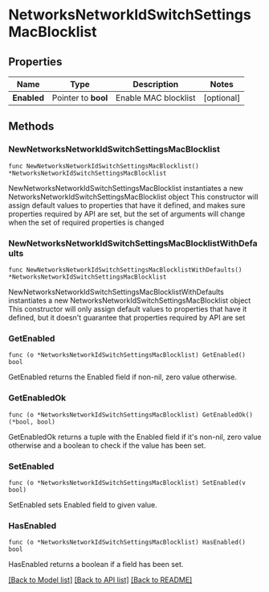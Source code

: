 # NetworksNetworkIdSwitchSettingsMacBlocklist

## Properties

Name | Type | Description | Notes
------------ | ------------- | ------------- | -------------
**Enabled** | Pointer to **bool** | Enable MAC blocklist | [optional] 

## Methods

### NewNetworksNetworkIdSwitchSettingsMacBlocklist

`func NewNetworksNetworkIdSwitchSettingsMacBlocklist() *NetworksNetworkIdSwitchSettingsMacBlocklist`

NewNetworksNetworkIdSwitchSettingsMacBlocklist instantiates a new NetworksNetworkIdSwitchSettingsMacBlocklist object
This constructor will assign default values to properties that have it defined,
and makes sure properties required by API are set, but the set of arguments
will change when the set of required properties is changed

### NewNetworksNetworkIdSwitchSettingsMacBlocklistWithDefaults

`func NewNetworksNetworkIdSwitchSettingsMacBlocklistWithDefaults() *NetworksNetworkIdSwitchSettingsMacBlocklist`

NewNetworksNetworkIdSwitchSettingsMacBlocklistWithDefaults instantiates a new NetworksNetworkIdSwitchSettingsMacBlocklist object
This constructor will only assign default values to properties that have it defined,
but it doesn't guarantee that properties required by API are set

### GetEnabled

`func (o *NetworksNetworkIdSwitchSettingsMacBlocklist) GetEnabled() bool`

GetEnabled returns the Enabled field if non-nil, zero value otherwise.

### GetEnabledOk

`func (o *NetworksNetworkIdSwitchSettingsMacBlocklist) GetEnabledOk() (*bool, bool)`

GetEnabledOk returns a tuple with the Enabled field if it's non-nil, zero value otherwise
and a boolean to check if the value has been set.

### SetEnabled

`func (o *NetworksNetworkIdSwitchSettingsMacBlocklist) SetEnabled(v bool)`

SetEnabled sets Enabled field to given value.

### HasEnabled

`func (o *NetworksNetworkIdSwitchSettingsMacBlocklist) HasEnabled() bool`

HasEnabled returns a boolean if a field has been set.


[[Back to Model list]](../README.md#documentation-for-models) [[Back to API list]](../README.md#documentation-for-api-endpoints) [[Back to README]](../README.md)


